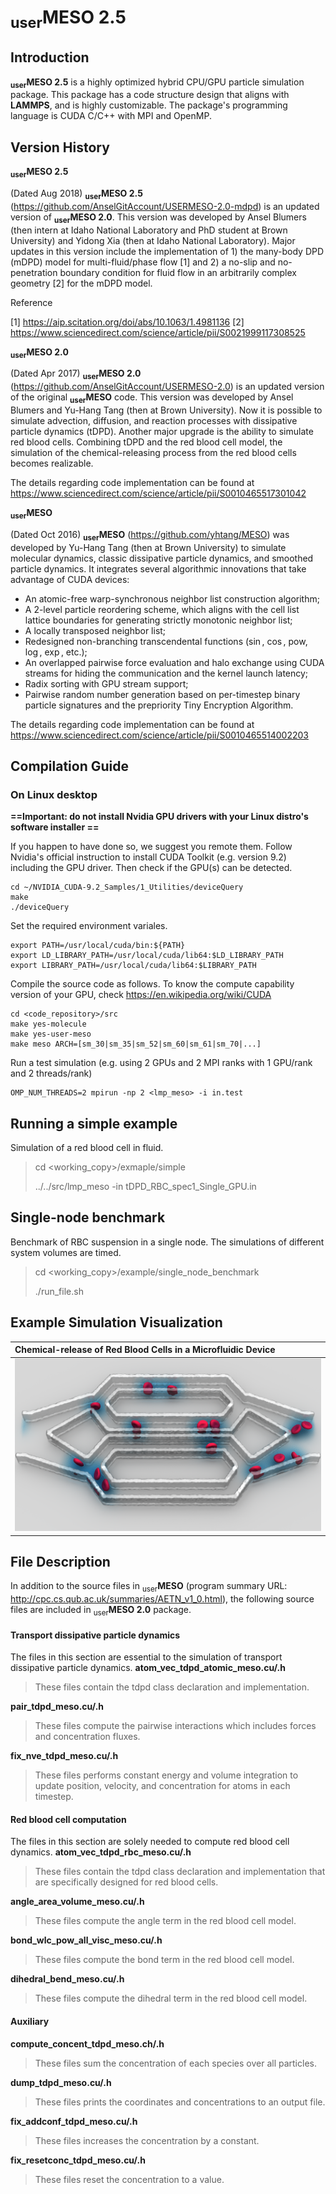# <sub>user</sub>**MESO 2.5**

## Introduction

**<sub>user</sub>MESO 2.5** is a highly optimized hybrid CPU/GPU particle simulation package. This package has a code structure design that aligns with  **LAMMPS**, and is highly customizable. The package's programming language is CUDA C/C++ with MPI and OpenMP.

## Version History

**<sub>user</sub>MESO 2.5**

(Dated Aug 2018) **<sub>user</sub>MESO 2.5** (https://github.com/AnselGitAccount/USERMESO-2.0-mdpd) is an updated version of  **<sub>user</sub>MESO 2.0**. This version was developed by Ansel Blumers (then  intern at Idaho National Laboratory and PhD student at Brown University) and Yidong Xia (then at Idaho National Laboratory). Major updates in this version include the implementation of 1) the many-body DPD (mDPD) model for multi-fluid/phase flow [1]  and 2) a no-slip and no-penetration boundary condition for fluid flow in an arbitrarily complex geometry [2] for the mDPD model.

Reference

[1] https://aip.scitation.org/doi/abs/10.1063/1.4981136
[2] https://www.sciencedirect.com/science/article/pii/S0021999117308525


**<sub>user</sub>MESO 2.0**

(Dated Apr 2017) **<sub>user</sub>MESO 2.0** (https://github.com/AnselGitAccount/USERMESO-2.0) is an updated version of the original **<sub>user</sub>MESO** code. This version was developed by Ansel Blumers and Yu-Hang Tang (then at Brown University). Now it is possible to simulate advection, diffusion, and reaction processes with dissipative particle dynamics (tDPD). Another major upgrade is the ability to simulate red blood cells. Combining tDPD and the red blood cell model, the simulation of the chemical-releasing process from the red blood cells becomes realizable. 

The details regarding code implementation can be found at https://www.sciencedirect.com/science/article/pii/S0010465517301042

**<sub>user</sub>MESO**

 (Dated Oct 2016) **<sub>user</sub>MESO** (https://github.com/yhtang/MESO) was developed by Yu-Hang Tang (then at Brown University) to simulate molecular dynamics, classic dissipative particle dynamics, and smoothed particle dynamics. It integrates several algorithmic innovations that take advantage of CUDA devices:

- An atomic-free warp-synchronous neighbor list construction algorithm;
- A 2-level particle reordering scheme, which aligns with the cell list lattice boundaries for generating strictly monotonic neighbor list;
- A locally transposed neighbor list;
- Redesigned non-branching transcendental functions ($\sin$, $\cos$, pow, $\log$, $\exp$, etc.);
- An overlapped pairwise force evaluation and halo exchange using CUDA streams for hiding the communication and the kernel launch latency;
- Radix sorting with GPU stream support;
- Pairwise random number generation based on per-timestep binary particle signatures and the prepriority Tiny Encryption Algorithm.


The details regarding code implementation can be found at https://www.sciencedirect.com/science/article/pii/S0010465514002203

## Compilation Guide

### On Linux desktop

**==Important: do not install Nvidia GPU drivers with your Linux distro's software installer ==**

If you happen to have done so, we suggest you remote them. Follow Nvidia's official instruction to install CUDA Toolkit (e.g. version 9.2) including the GPU driver. Then check if the GPU(s) can be detected.

	cd ~/NVIDIA_CUDA-9.2_Samples/1_Utilities/deviceQuery
	make
	./deviceQuery

Set the required environment variales.

	export PATH=/usr/local/cuda/bin:${PATH}
	export LD_LIBRARY_PATH=/usr/local/cuda/lib64:$LD_LIBRARY_PATH
	export LIBRARY_PATH=/usr/local/cuda/lib64:$LIBRARY_PATH

Compile the source code as follows. To  know the compute capability version of your GPU, check https://en.wikipedia.org/wiki/CUDA

	cd <code_repository>/src
	make yes-molecule
	make yes-user-meso
	make meso ARCH=[sm_30|sm_35|sm_52|sm_60|sm_61|sm_70|...]

Run a test simulation (e.g. using 2 GPUs and 2 MPI ranks with 1 GPU/rank and 2 threads/rank)

	OMP_NUM_THREADS=2 mpirun -np 2 <lmp_meso> -i in.test

## Running a simple example
Simulation of a red blood cell in fluid.

> cd <working_copy>/exmaple/simple
>
> ../../src/lmp_meso -in tDPD_RBC_spec1_Single_GPU.in

## Single-node benchmark
Benchmark of RBC suspension in a single node. The simulations of different system volumes are timed.

> cd <working_copy>/example/single_node_benchmark
>
> ./run_file.sh

## Example Simulation Visualization
| Chemical-release of Red Blood Cells in a Microfluidic Device |
|:-------------------------------------------------------------|
|<img src="visualizations/chemical_release_RBC_device.png">|

## File Description
In addition to the source files in <sub>user</sub>**MESO** (program summary URL: http://cpc.cs.qub.ac.uk/summaries/AETN_v1_0.html), the following source files are included in <sub>user</sub>**MESO 2.0** package.

#### Transport dissipative particle dynamics
The files in this section are essential to the simulation of transport dissipative particle dynamics.
**atom_vec_tdpd_atomic_meso.cu/.h**
> These files contain the tdpd class declaration and implementation.

**pair_tdpd_meso.cu/.h**
> These files compute the pairwise interactions which includes forces and concentration fluxes.

**fix_nve_tdpd_meso.cu/.h**
> These files performs constant energy and volume integration to update position, velocity, and concentration for atoms in each timestep.

#### Red blood cell computation
The files in this section are solely needed to compute red blood cell dynamics.
**atom_vec_tdpd_rbc_meso.cu/.h**
> These files contain the tdpd class declaration and implementation that are specifically designed for red blood cells.

**angle_area_volume_meso.cu/.h**
> These files compute the angle term in the red blood cell model.

**bond_wlc_pow_all_visc_meso.cu/.h**
> These files compute the bond term in the red blood cell model.

**dihedral_bend_meso.cu/.h**
> These files compute the dihedral term in the red blood cell model.

#### Auxiliary
**compute_concent_tdpd_meso.ch/.h**
> These files sum the concentration of each species over all particles.

**dump_tdpd_meso.cu/.h**
> These files prints the coordinates and concentrations to an output file.

**fix_addconf_tdpd_meso.cu/.h**
> These files increases the concentration by a constant.

**fix_resetconc_tdpd_meso.cu/.h**
> These files reset the concentration to a value.
